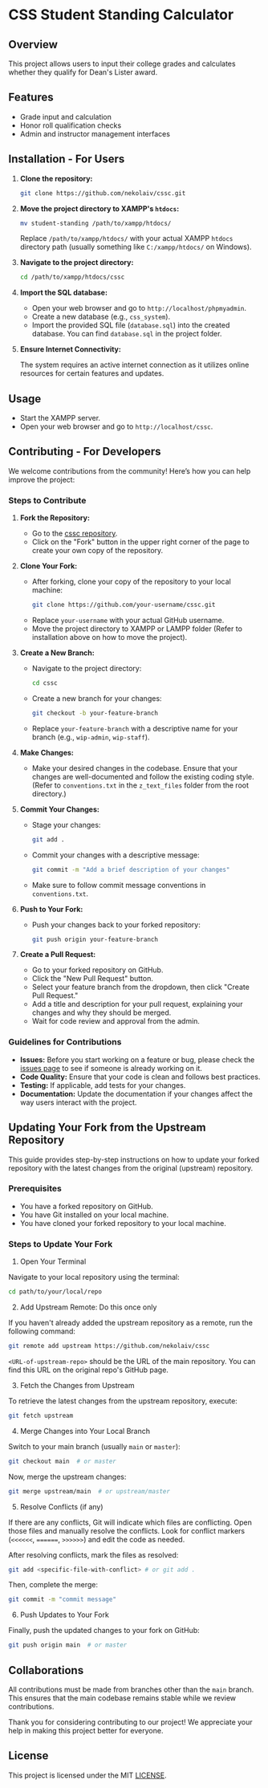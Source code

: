 # CSS Student Standing Calculator

## Overview

This project allows users to input their college grades and calculates whether they qualify for Dean's Lister award.

## Features

- Grade input and calculation
- Honor roll qualification checks
- Admin and instructor management interfaces

## Installation - For Users

1. **Clone the repository:**

   ```bash
   git clone https://github.com/nekolaiv/cssc.git
   ```

2. **Move the project directory to XAMPP's `htdocs`:**

   ```bash
   mv student-standing /path/to/xampp/htdocs/
   ```

   Replace `/path/to/xampp/htdocs/` with your actual XAMPP `htdocs` directory path (usually something like `C:/xampp/htdocs/` on Windows).

3. **Navigate to the project directory:**
   ```bash
   cd /path/to/xampp/htdocs/cssc
   ```

4. **Import the SQL database:**

   - Open your web browser and go to `http://localhost/phpmyadmin`.
   - Create a new database (e.g., `css_system`).
   - Import the provided SQL file (`database.sql`) into the created database. You can find `database.sql` in the project folder.

5. **Ensure Internet Connectivity:**

   The system requires an active internet connection as it utilizes online resources for certain features and updates.

## Usage

- Start the XAMPP server.
- Open your web browser and go to `http://localhost/cssc`.

## Contributing - For Developers

We welcome contributions from the community! Here’s how you can help improve the project:

### Steps to Contribute

1. **Fork the Repository:**

   - Go to the [cssc repository](https://github.com/nekolaiv/cssc).
   - Click on the "Fork" button in the upper right corner of the page to create your own copy of the repository.

2. **Clone Your Fork:**

   - After forking, clone your copy of the repository to your local machine:
     ```bash
     git clone https://github.com/your-username/cssc.git
     ```
   - Replace `your-username` with your actual GitHub username.
   - Move the project directory to XAMPP or LAMPP folder (Refer to installation above on how to move the project).

3. **Create a New Branch:**

   - Navigate to the project directory:
     ```bash
     cd cssc
     ```
   - Create a new branch for your changes:
     ```bash
     git checkout -b your-feature-branch
     ```
   - Replace `your-feature-branch` with a descriptive name for your branch (e.g., `wip-admin`, `wip-staff`).

4. **Make Changes:**

   - Make your desired changes in the codebase. Ensure that your changes are well-documented and follow the existing coding style. (Refer to `conventions.txt` in the `z_text_files` folder from the root directory.)

5. **Commit Your Changes:**

   - Stage your changes:
     ```bash
     git add .
     ```
   - Commit your changes with a descriptive message:

     ```bash
     git commit -m "Add a brief description of your changes"
     ```

   - Make sure to follow commit message conventions in `conventions.txt`.

6. **Push to Your Fork:**

   - Push your changes back to your forked repository:
     ```bash
     git push origin your-feature-branch
     ```

7. **Create a Pull Request:**
   - Go to your forked repository on GitHub.
   - Click the "New Pull Request" button.
   - Select your feature branch from the dropdown, then click "Create Pull Request."
   - Add a title and description for your pull request, explaining your changes and why they should be merged.
   - Wait for code review and approval from the admin.

### Guidelines for Contributions

- **Issues:** Before you start working on a feature or bug, please check the [issues page](https://github.com/nekolaiv/cssc/issues) to see if someone is already working on it.
- **Code Quality:** Ensure that your code is clean and follows best practices.
- **Testing:** If applicable, add tests for your changes.
- **Documentation:** Update the documentation if your changes affect the way users interact with the project.

## Updating Your Fork from the Upstream Repository

This guide provides step-by-step instructions on how to update your forked repository with the latest changes from the original (upstream) repository.

### Prerequisites

- You have a forked repository on GitHub.
- You have Git installed on your local machine.
- You have cloned your forked repository to your local machine.

### Steps to Update Your Fork

1. Open Your Terminal

Navigate to your local repository using the terminal:

```bash
cd path/to/your/local/repo
```

2. Add Upstream Remote: Do this once only

If you haven't already added the upstream repository as a remote, run the following command:

```bash
git remote add upstream https://github.com/nekolaiv/cssc
```

`<URL-of-upstream-repo>` should be the URL of the main repository. You can find this URL on the original repo's GitHub page.

3. Fetch the Changes from Upstream

To retrieve the latest changes from the upstream repository, execute:

```bash
git fetch upstream
```

4. Merge Changes into Your Local Branch

Switch to your main branch (usually `main` or `master`):

```bash
git checkout main  # or master
```

Now, merge the upstream changes:

```bash
git merge upstream/main  # or upstream/master
```

5. Resolve Conflicts (if any)

If there are any conflicts, Git will indicate which files are conflicting. Open those files and manually resolve the conflicts. Look for conflict markers (`<<<<<<`, `======`, `>>>>>>`) and edit the code as needed.

After resolving conflicts, mark the files as resolved:

```bash
git add <specific-file-with-conflict> # or git add .
```

Then, complete the merge:

```bash
git commit -m "commit message"
```

6. Push Updates to Your Fork

Finally, push the updated changes to your fork on GitHub:

```bash
git push origin main  # or master
```

## Collaborations

All contributions must be made from branches other than the `main` branch. This ensures that the main codebase remains stable while we review contributions.

Thank you for considering contributing to our project! We appreciate your help in making this project better for everyone.

## License

This project is licensed under the MIT [LICENSE](LICENSE).

